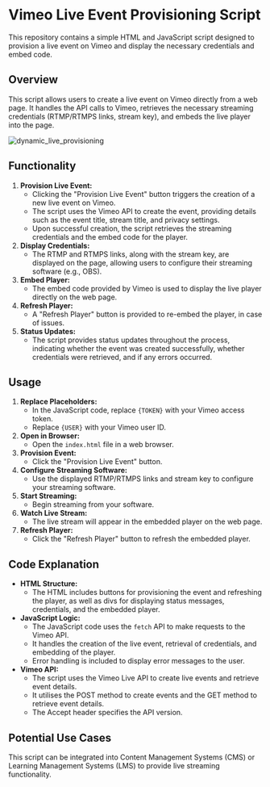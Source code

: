 # Vimeo Live Event Provisioning Script

This repository contains a simple HTML and JavaScript script designed to provision a live event on Vimeo and display the necessary credentials and embed code.

## Overview

This script allows users to create a live event on Vimeo directly from a web page. It handles the API calls to Vimeo, retrieves the necessary streaming credentials (RTMP/RTMPS links, stream key), and embeds the live player into the page.

![dynamic_live_provisioning](https://github.com/user-attachments/assets/ba443121-576b-4832-b298-4b2a9e5449a0)


## Functionality

1.  **Provision Live Event:**
    * Clicking the "Provision Live Event" button triggers the creation of a new live event on Vimeo.
    * The script uses the Vimeo API to create the event, providing details such as the event title, stream title, and privacy settings.
    * Upon successful creation, the script retrieves the streaming credentials and the embed code for the player.
2.  **Display Credentials:**
    * The RTMP and RTMPS links, along with the stream key, are displayed on the page, allowing users to configure their streaming software (e.g., OBS).
3.  **Embed Player:**
    * The embed code provided by Vimeo is used to display the live player directly on the web page.
4.  **Refresh Player:**
    * A "Refresh Player" button is provided to re-embed the player, in case of issues.
5.  **Status Updates:**
    * The script provides status updates throughout the process, indicating whether the event was created successfully, whether credentials were retrieved, and if any errors occurred.

## Usage

1.  **Replace Placeholders:**
    * In the JavaScript code, replace `{TOKEN}` with your Vimeo access token.
    * Replace `{USER}` with your Vimeo user ID.
2.  **Open in Browser:**
    * Open the `index.html` file in a web browser.
3.  **Provision Event:**
    * Click the "Provision Live Event" button.
4.  **Configure Streaming Software:**
    * Use the displayed RTMP/RTMPS links and stream key to configure your streaming software.
5.  **Start Streaming:**
    * Begin streaming from your software.
6.  **Watch Live Stream:**
    * The live stream will appear in the embedded player on the web page.
7. **Refresh Player:**
    * Click the "Refresh Player" button to refresh the embedded player.

## Code Explanation

* **HTML Structure:**
    * The HTML includes buttons for provisioning the event and refreshing the player, as well as divs for displaying status messages, credentials, and the embedded player.
* **JavaScript Logic:**
    * The JavaScript code uses the `fetch` API to make requests to the Vimeo API.
    * It handles the creation of the live event, retrieval of credentials, and embedding of the player.
    * Error handling is included to display error messages to the user.
* **Vimeo API:**
    * The script uses the Vimeo Live API to create live events and retrieve event details.
    * It utilises the POST method to create events and the GET method to retrieve event details.
    * The Accept header specifies the API version.

## Potential Use Cases

This script can be integrated into Content Management Systems (CMS) or Learning Management Systems (LMS) to provide live streaming functionality.
